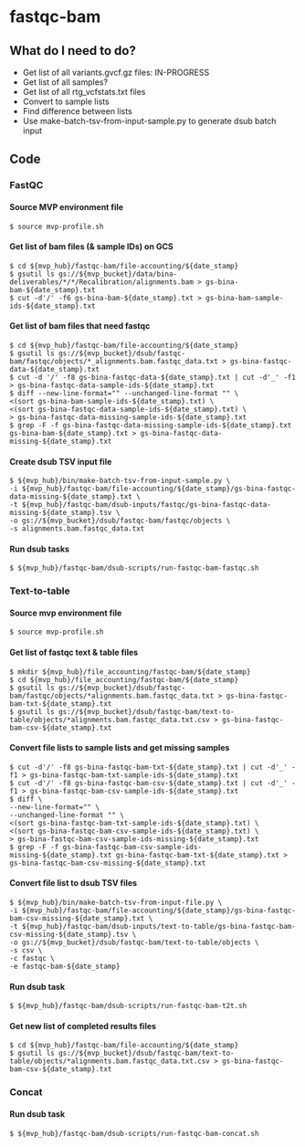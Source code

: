 # fastqc-bam

## What do I need to do?
- Get list of all variants.gvcf.gz files: IN-PROGRESS
- Get list of all samples?
- Get list of all rtg_vcfstats.txt files
- Convert to sample lists
- Find difference between lists
- Use make-batch-tsv-from-input-sample.py to generate dsub batch input

## Code
### FastQC

#### Source MVP environment file
```
$ source mvp-profile.sh
```

#### Get list of bam files (& sample IDs) on GCS

```
$ cd ${mvp_hub}/fastqc-bam/file-accounting/${date_stamp}
$ gsutil ls gs://${mvp_bucket}/data/bina-deliverables/*/*/Recalibration/alignments.bam > gs-bina-bam-${date_stamp}.txt
$ cut -d'/' -f6 gs-bina-bam-${date_stamp}.txt > gs-bina-bam-sample-ids-${date_stamp}.txt
```

#### Get list of bam files that need fastqc

```
$ cd ${mvp_hub}/fastqc-bam/file-accounting/${date_stamp}
$ gsutil ls gs://${mvp_bucket}/dsub/fastqc-bam/fastqc/objects/*_alignments.bam.fastqc_data.txt > gs-bina-fastqc-data-${date_stamp}.txt
$ cut -d '/' -f8 gs-bina-fastqc-data-${date_stamp}.txt | cut -d'_' -f1 > gs-bina-fastqc-data-sample-ids-${date_stamp}.txt
$ diff --new-line-format="" --unchanged-line-format "" \
<(sort gs-bina-bam-sample-ids-${date_stamp}.txt) \
<(sort gs-bina-fastqc-data-sample-ids-${date_stamp}.txt) \
> gs-bina-fastqc-data-missing-sample-ids-${date_stamp}.txt
$ grep -F -f gs-bina-fastqc-data-missing-sample-ids-${date_stamp}.txt gs-bina-bam-${date_stamp}.txt > gs-bina-fastqc-data-missing-${date_stamp}.txt
```

#### Create dsub TSV input file

```
$ ${mvp_hub}/bin/make-batch-tsv-from-input-sample.py \
-i ${mvp_hub}/fastqc-bam/file-accounting/${date_stamp}/gs-bina-fastqc-data-missing-${date_stamp}.txt \
-t ${mvp_hub}/fastqc-bam/dsub-inputs/fastqc/gs-bina-fastqc-data-missing-${date_stamp}.tsv \
-o gs://${mvp_bucket}/dsub/fastqc-bam/fastqc/objects \
-s alignments.bam.fastqc_data.txt
```

#### Run dsub tasks

```
$ ${mvp_hub}/fastqc-bam/dsub-scripts/run-fastqc-bam-fastqc.sh
```

### Text-to-table

#### Source mvp environment file
```
$ source mvp-profile.sh
```

#### Get list of fastqc text & table files
```
$ mkdir ${mvp_hub}/file_accounting/fastqc-bam/${date_stamp}
$ cd ${mvp_hub}/file_accounting/fastqc-bam/${date_stamp}
$ gsutil ls gs://${mvp_bucket}/dsub/fastqc-bam/fastqc/objects/*alignments.bam.fastqc_data.txt > gs-bina-fastqc-bam-txt-${date_stamp}.txt
$ gsutil ls gs://${mvp_bucket}/dsub/fastqc-bam/text-to-table/objects/*alignments.bam.fastqc_data.txt.csv > gs-bina-fastqc-bam-csv-${date_stamp}.txt
```


#### Convert file lists to sample lists and get missing samples
```
$ cut -d'/' -f8 gs-bina-fastqc-bam-txt-${date_stamp}.txt | cut -d'_' -f1 > gs-bina-fastqc-bam-txt-sample-ids-${date_stamp}.txt
$ cut -d'/' -f8 gs-bina-fastqc-bam-csv-${date_stamp}.txt | cut -d'_' -f1 > gs-bina-fastqc-bam-csv-sample-ids-${date_stamp}.txt
$ diff \
--new-line-format="" \
--unchanged-line-format "" \
<(sort gs-bina-fastqc-bam-txt-sample-ids-${date_stamp}.txt) \
<(sort gs-bina-fastqc-bam-csv-sample-ids-${date_stamp}.txt) \
> gs-bina-fastqc-bam-csv-sample-ids-missing-${date_stamp}.txt
$ grep -F -f gs-bina-fastqc-bam-csv-sample-ids-missing-${date_stamp}.txt gs-bina-fastqc-bam-txt-${date_stamp}.txt > gs-bina-fastqc-bam-csv-missing-${date_stamp}.txt
````

#### Convert file list to dsub TSV files
```
$ ${mvp_hub}/bin/make-batch-tsv-from-input-file.py \
-i ${mvp_hub}/fastqc-bam/file-accounting/${date_stamp}/gs-bina-fastqc-bam-csv-missing-${date_stamp}.txt \
-t ${mvp_hub}/fastqc-bam/dsub-inputs/text-to-table/gs-bina-fastqc-bam-csv-missing-${date_stamp}.tsv \
-o gs://${mvp_bucket}/dsub/fastqc-bam/text-to-table/objects \
-s csv \
-c fastqc \
-e fastqc-bam-${date_stamp}
```

#### Run dsub task
```
$ ${mvp_hub}/fastqc-bam/dsub-scripts/run-fastqc-bam-t2t.sh
```

#### Get new list of completed results files
```
$ cd ${mvp_hub}/fastqc-bam/file-accounting/${date_stamp}
$ gsutil ls gs://${mvp_bucket}/dsub/fastqc-bam/text-to-table/objects/*alignments.bam.fastqc_data.txt.csv > gs-bina-fastqc-bam-csv-${date_stamp}.txt
```

### Concat

#### Run dsub task
```
$ ${mvp_hub}/fastqc-bam/dsub-scripts/run-fastqc-bam-concat.sh
```
